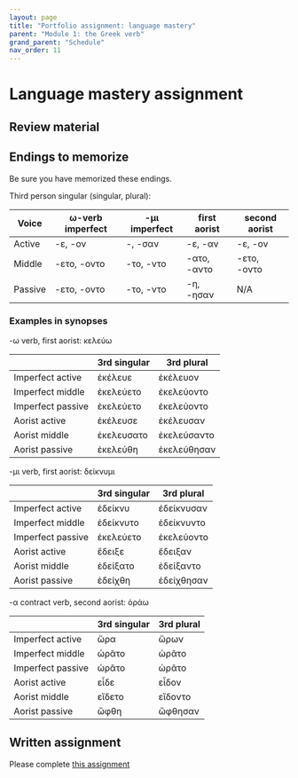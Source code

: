 ```yaml
---
layout: page
title: "Portfolio assignment: language mastery"
parent: "Module 1: the Greek verb"
grand_parent: "Schedule"
nav_order: 11
---
```



# Language mastery assignment

## Review material

## Endings to memorize

Be sure you have memorized these endings.

Third person singular (singular, plural):

| Voice | ω-verb imperfect | -μι imperfect | first aorist | second aorist |
| --- | --- | --- | --- | --- |
| Active | -ε, -ον | -, -σαν| -ε, -αν| -ε, -ον |
| Middle | -ετο, -οντο | -το, -ντο | -ατο, -αντο | -ετο, -οντο |
| Passive  | -ετο, -οντο | -το, -ντο  | -η, -ησαν | N/A|


### Examples in synopses

-ω verb, first aorist: κελεύω

|  | 3rd singular | 3rd plural | 
| --- | --- | --- | 
| Imperfect active | ἐκέλευε | ἐκέλευον |
| Imperfect middle |  ἐκελεύετο |  ἐκελεύοντο |
| Imperfect passive |  ἐκελεύετο | ἐκελεύοντο |
| Aorist active | ἐκέλευσε |  ἐκέλευσαν |
| Aorist middle | ἐκελευσατο |  ἐκελεύσαντο |
| Aorist passive | ἐκελεύθη | ἐκελεύθησαν  |

-μι verb, first aorist: δείκνυμι


|  | 3rd singular | 3rd plural | 
| --- | --- | --- | 
| Imperfect active | ἐδείκνυ | ἐδείκνυσαν |
| Imperfect middle |  ἐδείκνυτο |  ἐδείκνυντο |
| Imperfect passive |  ἐκελεύετο | ἐκελεύοντο |
| Aorist active | ἔδειξε |  ἔδειξαν |
| Aorist middle | ἐδείξατο  |  ἐδείξαντο |
| Aorist passive | ἐδείχθη | ἐδείχθησαν  |



-α contract verb, second aorist: ὁράω

|  | 3rd singular | 3rd plural | 
| --- | --- | --- | 
| Imperfect active | ὥρα | ὥρων |
| Imperfect middle |  ὡρᾶτο |  ὡρᾶτο |
| Imperfect passive |  ὡρᾶτο | ὡρᾶτο |
| Aorist active | εἶδε |  εἶδον |
| Aorist middle | εἴδετο |  εἴδοντο |
| Aorist passive | ὤφθη | ὤφθησαν  |

## Written assignment

Please complete [this assignment](https://hellenike.github.io/textbook/practice/module1/portfolio/mastery/)
